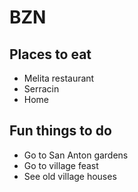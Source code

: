 # BZN

## Places to eat

- Melita restaurant
- Serracin
- Home

## Fun things to do

- Go to San Anton gardens
- Go to village feast
- See old village houses